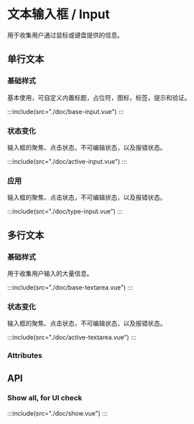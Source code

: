 <style lang="scss">
  .demo-input-container,.demo-input-group{
    display:flex;
    justify-content: center;
    margin-bottom:20px;
    &>div{
        margin-right:10px;
        &:last-child{
            margin-right:0;
        }
    }
  }
  .demo-input-group{
      justify-content: start;
  }
</style>

# 文本输入框 / Input

用于收集用户通过鼠标或键盘提供的信息。

## 单行文本

### 基础样式

基本使用，可自定义内置标题，占位符，图标，标签，提示和验证。

:::include(src="./doc/base-input.vue")
:::

### 状态变化

输入框的聚焦、点击状态，不可编辑状态，以及报错状态。

:::include(src="./doc/active-input.vue")
:::

### 应用

输入框的聚焦、点击状态，不可编辑状态，以及报错状态。

:::include(src="./doc/type-input.vue")
:::

## 多行文本

### 基础样式

用于收集用户输入的大量信息。

:::include(src="./doc/base-textarea.vue")
:::

### 状态变化

输入框的聚焦、点击状态，不可编辑状态，以及报错状态。

:::include(src="./doc/active-textarea.vue")
:::

### Attributes

## API

<api-doc name="Input" :doc="require('./api.json')"></api-doc>

### Show all, for UI check

:::include(src="./doc/show.vue")
:::
